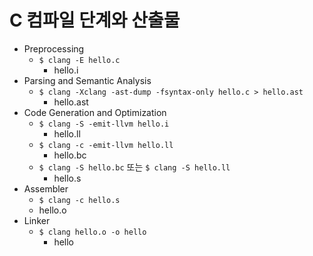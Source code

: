 # C 컴파일 단계와 산출물

- Preprocessing
  - `$ clang -E hello.c`
    - hello.i
- Parsing and Semantic Analysis
  - `$ clang -Xclang -ast-dump -fsyntax-only hello.c > hello.ast`
    - hello.ast
- Code Generation and Optimization
  - `$ clang -S -emit-llvm hello.i`
    - hello.ll
  - `$ clang -c -emit-llvm hello.ll`
    - hello.bc
  - `$ clang -S hello.bc` 또는 `$ clang -S hello.ll`
    - hello.s
- Assembler
  - `$ clang -c hello.s`
   - hello.o
- Linker
  - `$ clang hello.o -o hello`
    - hello
    
